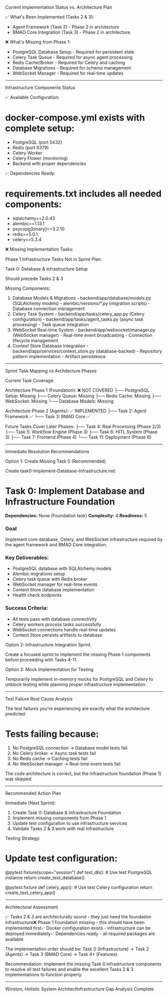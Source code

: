  Current Implementation Status vs. Architecture Plan

  ✅ What's Been Implemented (Tasks 2 & 3):

  - Agent Framework (Task 2) - Phase 2 in architecture
  - BMAD Core Integration (Task 3) - Phase 2 in architecture

  ❌ What's Missing from Phase 1:

  - PostgreSQL Database Setup - Required for persistent state
  - Celery Task Queue - Required for async agent processing
  - Redis Cache/Broker - Required for Celery and caching
  - Database Migrations - Required for schema management
  - WebSocket Manager - Required for real-time updates

  ---
  Infrastructure Components Status

  ✅ Available Configuration:

  # docker-compose.yml exists with complete setup:
  - PostgreSQL (port 5432)
  - Redis (port 6379)
  - Celery Worker
  - Celery Flower (monitoring)
  - Backend with proper dependencies

  ✅ Dependencies Ready:

  # requirements.txt includes all needed components:
  - sqlalchemy==2.0.43
  - alembic==1.13.1
  - psycopg[binary]==3.2.10
  - redis==5.0.1
  - celery==5.3.4

  ❌ Missing Implementation Tasks:

  Phase 1 Infrastructure Tasks Not in Sprint Plan:

  Task 0: Database & Infrastructure Setup

  Should precede Tasks 2 & 3

  Missing Components:
  1. Database Models & Migrations
    - backend/app/database/models.py (SQLAlchemy models)
    - alembic/versions/*.py (migration scripts)
    - Database connection management
  2. Celery Task System
    - backend/app/tasks/celery_app.py (Celery configuration)
    - backend/app/tasks/agent_tasks.py (async task processing)
    - Task queue integration
  3. WebSocket Real-time System
    - backend/app/websocket/manager.py (WebSocket manager)
    - Real-time event broadcasting
    - Connection lifecycle management
  4. Context Store Database Integration
    - backend/app/services/context_store.py (database-backed)
    - Repository pattern implementation
    - Artifact persistence

  ---
  Sprint Task Mapping vs Architecture Phases

  Current Task Coverage:

  Architecture Phase 1 (Foundation): ❌ NOT COVERED
  ├── PostgreSQL Setup: Missing
  ├── Celery Queue: Missing
  ├── Redis Cache: Missing
  ├── WebSocket: Missing
  └── Database Models: Missing

  Architecture Phase 2 (Agents): ✅ IMPLEMENTED
  ├── Task 2: Agent Framework ✅
  └── Task 3: BMAD Core ✅

  Future Tasks Cover Later Phases:
  ├── Task 4: Real Processing (Phase 2/3)
  ├── Task 5: Workflow Engine (Phase 3)
  ├── Task 6: HITL System (Phase 3)
  ├── Task 7: Frontend (Phase 4)
  └── Task 11: Deployment (Phase 6)

  ---
  Immediate Resolution Recommendations

  Option 1: Create Missing Task 0 (Recommended)

  Create task0-Implement-Database-Infrastructure.md:

  # Task 0: Implement Database and Infrastructure Foundation

  **Dependencies:** None (Foundation task)
  **Complexity:** 4
  **Readiness:** 5

  ### Goal
  Implement core database, Celery, and WebSocket infrastructure required by the agent framework and BMAD Core
  integration.

  ### Key Deliverables:
  - PostgreSQL database with SQLAlchemy models
  - Alembic migrations setup
  - Celery task queue with Redis broker
  - WebSocket manager for real-time events
  - Context Store database implementation
  - Health check endpoints

  ### Success Criteria:
  - All tests pass with database connectivity
  - Celery workers process tasks successfully
  - WebSocket connections handle real-time updates
  - Context Store persists artifacts to database

  Option 2: Infrastructure Integration Sprint

  Create a focused sprint to implement the missing Phase 1 components before proceeding with Tasks 4-11.

  Option 3: Mock Implementation for Testing

  Temporarily implement in-memory mocks for PostgreSQL and Celery to unblock testing while planning proper
  infrastructure implementation.

  ---
  Test Failure Root Cause Analysis

  The test failures you're experiencing are exactly what the architecture predicted:

  # Tests failing because:
  1. No PostgreSQL connection → Database model tests fail
  2. No Celery broker → Async task tests fail
  3. No Redis cache → Caching tests fail
  4. No WebSocket manager → Real-time event tests fail

  The code architecture is correct, but the infrastructure foundation (Phase 1) was skipped.

  ---
  Recommended Action Plan

  Immediate (Next Sprint):

  1. Create Task 0: Database & Infrastructure Foundation
  2. Implement missing components from Phase 1
  3. Update test configuration to use infrastructure services
  4. Validate Tasks 2 & 3 work with real infrastructure

  Testing Strategy:

  # Update test configuration:
  @pytest.fixture(scope="session")
  def test_db():
      # Use test PostgreSQL instance
      return create_test_database()

  @pytest.fixture
  def celery_app():
      # Use test Celery configuration
      return create_test_celery_app()

  ---
  Architectural Assessment

  ✅ Tasks 2 & 3 are architecturally sound - they just need the foundation infrastructure❌ Phase 1 Foundation missing -
   this should have been implemented first✅ Docker configuration exists - infrastructure can be deployed immediately✅
  Dependencies ready - all required packages are available

  The implementation order should be:
  Task 0 (Infrastructure) → Task 2 (Agents) → Task 3 (BMAD Core) → Task 4+ (Features)

  Recommendation: Implement the missing Task 0 infrastructure components to resolve all test failures and enable the
  excellent Tasks 2 & 3 implementations to function properly.

  ---
  Winston, Holistic System ArchitectInfrastructure Gap Analysis Complete